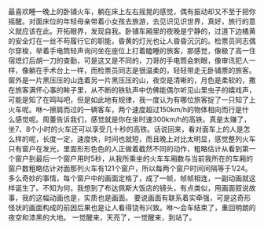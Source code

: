 最喜欢睡一晚上的卧铺火车，躺在床上左右摇晃的感觉，偶有振动却又不至于把你摇醒。对面床位的年轻母亲带着小女孩去旅游，去见识见识世界，真好，旅行的意义就应该在此。开拓眼界，发现自我。卧铺车厢里的夜晚是宁静的，过道下边橘黄的安全灯在一丝不苟履行它的职能，昏黄的灯光也让人昏昏沉沉的。检票员同志偶尔穿梭，举着手电筒轻声询问坐在座位上打着瞌睡的旅客，那感觉，像极了高一住宿熄灯后胡一刀的查勤，可是这又是不同的，刀哥的手电筒会刺眼，像审讯犯人一样，像躺在手术台上一样，而检票员同志是很温柔的，轻轻带走无卧铺票的旅客。窗外是一片黑压压的山连着另一片黑压压的山，夜空是清晰的，月色是柔软的，撒在旅客满怀心事的眸子里，从不断的铁轨声中仿佛能偶尔听见山里虫子的嬉戏声，可能是知了在鸣叫吧，但是如此地有规律，我一度认为有哪位旅客捉了一只知了上火车呢。咻～擦肩而过的一辆客车，两个速度超过150km/h的物体相向而行是什么感觉呢。周董告诉我们，感觉就是你在坐时速300km/h的高铁。真是太赚了，坐7、8个小时的火车还可以享受几十秒的高铁。话说回来，看对面车上的人是怎么样的呢，长度一定，速度快，时间也就短，而且晚上对比太明显，感觉整列火车只有窗户在发光，里面形形色色的人正做着截然不同的动作，粗略估计从看到第一个窗户到最后一个窗户用时5秒，从我所乘坐的火车车厢数与当前我所在的车厢的窗户数粗略估计对面那列火车有121个窗户，所以每两个窗户时间间隔等于1/24。多么奇妙的事情，每个窗户中的画面定格了，成了一帧，帧帧相连，一副动画就这样诞生了。不知为何，我想到了布达佩斯大饭店的镜头，有点类似，用画面叙说故事，我的这幅动画也是，实质也是画面。 要说画面有联系着实牵强，可是这奇形怪状的画面构成的前因后果也是让人看得饶有兴致。咻～会车结束了，重回明朗的夜空和漆黑的大地。 一觉醒来，天亮了，一觉醒来，到站了。
